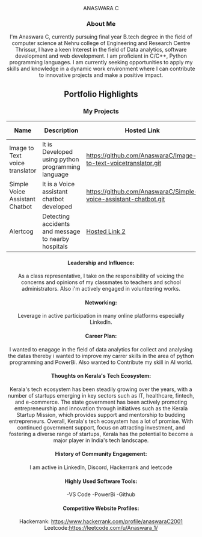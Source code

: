 <div align="center"> 
ANASWARA C

### About Me
I'm Anaswara C, currently pursuing final year B.tech degree in the field of computer science at Nehru college of Engineering and Research Centre Thrissur, I have a keen Interest in the field of Data analytics, software development and web development. I am proficient in C/C++, Python programming languages. I am currently seeking opportunities to apply my skills and knowledge in a dynamic work environment where I can contribute to innovative projects and make a positive impact.



## Portfolio Highlights

### My Projects

| Name                | Description                                                               | Hosted Link                              | Repo Link                                                      |
|---------------------|---------------------------------------------------------------------------|------------------------------------------|----------------------------------------------------------------|
| Image to Text voice translator  | It is Developed using python programming language                                              |  https://github.com/AnaswaraC/Image-to-text-voicetranslator.git    | [Repo Link 1](https://github.com/username/project1)             |
| Simple Voice Assistant Chatbot  | It is a Voice assistant chatbot developed                                               |  https://github.com/AnaswaraC/Simple-voice-assistant-chatbot.git     | [Repo Link 2](https://github.com/username/project2)             |
| Alertcog  | Detecting accidents and message to nearby hospitals                                             |  [Hosted Link 2](https://example.com)       | [Repo Link 3](https://github.com/username/project3)             |

#### Leadership and Influence:

As a class representative, I take on the responsibility of voicing the concerns and opinions of my classmates to teachers and school administrators. Also i'm actively engaged in volunteering works.


#### Networking:

 Leverage in active participation in many online platforms especially Linkedln.


#### Career Plan:

I wanted to enagage in the field of data analytics for collect and analysing the datas thereby i wanted to improve my carrer skills in the area of python programming and PowerBi. Also wanted to Contribute my skill in AI world.

#### Thoughts on Kerala's Tech Ecosystem:

Kerala's tech ecosystem has been steadily growing over the years, with a number of startups emerging in key sectors such as IT, healthcare, fintech, and e-commerce. The state government has been actively promoting entrepreneurship and innovation through initiatives such as the Kerala Startup Mission, which provides support and mentorship to budding entrepreneurs.
Overall, Kerala's tech ecosystem has a lot of promise. With continued government support, focus on attracting investment, and fostering a diverse range of startups, Kerala has the potential to become a major player in India's tech landscape.


#### History of Community Engagement:

I am active in Linkedln, Discord, Hackerrank and leetcode 


#### Highly Used Software Tools:

-VS Code
-PowerBi
-Github

#### Competitive Website Profiles:

Hackerrank: https://www.hackerrank.com/profile/anaswaraC2001
Leetcode:https://leetcode.com/u/Anaswara_1/
</div>





